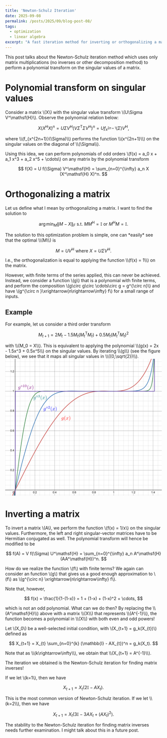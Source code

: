 ```yaml
---
title: 'Newton-Schulz Iteration'
date: 2025-09-08
permalink: /posts/2025/09/blog-post-08/
tags:
  - optimization
  - linear algebra
excerpt: "A fast iteration method for inverting or orthogonalizing a matrix with only matrix multiplication. This method allows us to perform odd polynomial transformation on said matrix."
---
```


This post talks about the Newton-Schulz iteration method which uses only matrix multiplications (no inverses or other decomposition method) to perform a polynomial transform on the singular values of a matrix.

# Polynomial transform on singular values
Consider a matrix \\(X\\) with the singular value transform \\(U\Sigma V^\mathsf{H}\\). Observe the polynomial relation below:
<p>

$$
X (X^\mathsf{H}X)^n = U\Sigma V^\mathsf{H} \left(V \Sigma^\mathsf{T}\Sigma V^\mathsf{H}\right)^n = U f_{x^{2n+1}}(\Sigma) V^{\mathsf{H}},
$$
</p>
where \\(f_{x^{2n+1}}(\Sigma)\\) performs the function \\(x^{2n+1}\\) on the singular values on the diagonal of \\(\Sigma\\).

Using this idea, we can perform polynomials of odd orders \\(f(x) = a_0 x + a_1 x^3 + a_2 x^5 + \cdots\\) on any matrix by the polynomial transform
<p>

$$
f(X) = U f(\Sigma) V^\mathsf{H} = \sum_{n=0}^{\infty} a_n X (X^\mathsf{H} X)^n.
$$
</p>

# Orthogonalizing a matrix
Let us define what I mean by orthogonalizing a matrix. I want to find the solution to
<p>

$$
\arg\min_{M} \|M-X\|_F \text{ s.t. } MM^\mathsf{H} = \mathbb{I} \text{ or } M^\mathsf{H}M = \mathbb{I}.
$$
</p>
The solution to this optimization problem is simple, one can *easily* see that the optimal \\(M\\) is
<p>

$$
M = UV^\mathsf{H} \text{ where } X = U\Sigma V^\mathsf{H}.
$$
</p>
I.e., the orthogonalization is equal to applying the function \\(f(x) = 1\\) on the matrix.

However, with finite terms of the series applied, this can never be achieved. Instead, we consider a function \\(g\\) that is a polynomial with finite terms, and perform the composition \\(g\circ g\circ \cdots\circ g = g^{\circ n}\\) and have \\(g^{\circ n }\xrightarrow{n\rightarrow\infty} f\\) for a small range of inputs.

## Example
For example, let us consider a third order transform
<p>

$$
M_{t+1} = 2 M_{t} - 1.5 M_t(M_t^\mathsf{T}M_t) + 0.5 M_t(M_t^\mathsf{T}M_t)^2
$$
</p>
with \\(M_0 = X\\). This is equivalent to applying the polynomial \\(g(x) = 2x - 1.5x^3 + 0.5x^5\\) on the singular values. By iterating \\(g\\) (see the figure below), we see that it maps all singular values in \\((0,\sqrt{2})\\).

<img src='/images/posts/2025-09-08-orthogonalization.png'>

# Inverting a matrix
To invert a matrix \\(A\\), we perform the function \\(f(x) = 1/x\\) on the singular values. Furthermore, the left and right singular-vector matrices have to be Hermitian conjugated as well. The polynomial transform will hence be modified to be
<p>

$$
f(A) = V f(\Sigma) U^\mathsf{H} = \sum_{n=0}^{\infty} a_n A^\mathsf{H}(AA^\mathsf{H})^n.
$$
</p>

How do we realize the function \\(f\\) with finite terms? We again can consider an function \\(g\\) that gives us a good enough approximation to \\(f\\) as \\(g^{\circ n} \xrightarrow{n\rightarrow\infty} f\\).

Note that, however,
<p>

$$
f(x) = \frac{1}{1-(1-x)} = 1 + (1-x) + (1-x)^2 + \cdots,
$$
</p>
which is not an odd polynomial. What can we do then? By replacing the \\(A^\mathsf{H}\\) above with a matrix \\(X\\) that represents \\(A^{-1}\\), the function becomes a polynomial in \\(X\\) with both even and odd powers!

Let \\(X_0\\) be a well-selected initial condition, with \\(X_{t+1} = g_k(X_{t})\\) defined as
<p>

$$
X_{t+1} = X_{t} \sum_{n=0}^{k} (\mathbb{I} - AX_{t})^n = g_k(X_t).
$$
</p>
Note that as \\(k\rightarrow\infty\\), we obtain that \\(X_{t+1} = A^{-1}\\).

The iteration we obtained is the Newton-Schulz iteration for finding matrix inverses!

If we let \\(k=1\\), then we have
<p>

$$
X_{t+1} = X_{t} \left(2\mathbb{I} - AX_{t}\right).
$$
</p>
This is the most common version of Newton-Schulz iteration. If we let \\(k=2\\), then we have
<p>

$$
X_{t+1} = X_{t} \left(3\mathbb{I} - 3AX_{t} + (A X_{t})^2\right).
$$
</p>

The stability to the Newton-Schulz iteration for finding matrix inverses needs further examination. I might talk about this in a future post.
